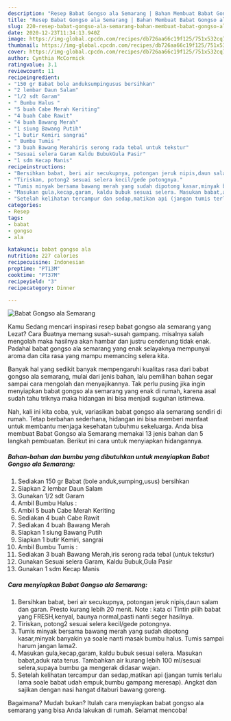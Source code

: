 ```yaml
---
description: "Resep Babat Gongso ala Semarang | Bahan Membuat Babat Gongso ala Semarang Yang Mudah Dan Praktis"
title: "Resep Babat Gongso ala Semarang | Bahan Membuat Babat Gongso ala Semarang Yang Mudah Dan Praktis"
slug: 220-resep-babat-gongso-ala-semarang-bahan-membuat-babat-gongso-ala-semarang-yang-mudah-dan-praktis
date: 2020-12-23T11:34:13.940Z
image: https://img-global.cpcdn.com/recipes/db726aa66c19f125/751x532cq70/babat-gongso-ala-semarang-foto-resep-utama.jpg
thumbnail: https://img-global.cpcdn.com/recipes/db726aa66c19f125/751x532cq70/babat-gongso-ala-semarang-foto-resep-utama.jpg
cover: https://img-global.cpcdn.com/recipes/db726aa66c19f125/751x532cq70/babat-gongso-ala-semarang-foto-resep-utama.jpg
author: Cynthia McCormick
ratingvalue: 3.1
reviewcount: 11
recipeingredient:
- "150 gr Babat bole anduksumpingusus bersihkan"
- "2 lembar Daun Salam"
- "1/2 sdt Garam"
- " Bumbu Halus "
- "5 buah Cabe Merah Keriting"
- "4 buah Cabe Rawit"
- "4 buah Bawang Merah"
- "1 siung Bawang Putih"
- "1 butir Kemiri sangrai"
- " Bumbu Tumis "
- "3 buah Bawang Merahiris serong rada tebal untuk tekstur"
- "Sesuai selera Garam Kaldu BubukGula Pasir"
- "1 sdm Kecap Manis"
recipeinstructions:
- "Bersihkan babat, beri air secukupnya, potongan jeruk nipis,daun salam dan garan. Presto kurang lebih 20 menit. Note : kata ci Tintin pilih babat yang FRESH,kenyal, baunya normal,pasti nanti seger hasilnya."
- "Tiriskan, potong2 sesuai selera kecil/gede potongnya."
- "Tumis minyak bersama bawang merah yang sudah dipotong kasar,minyak banyakin ya soale nanti masak bumbu halus. Tumis sampai harum jangan lama2."
- "Masukan gula,kecap,garam, kaldu bubuk sesuai selera. Masukan babat,aduk rata terus. Tambahkan air kurang lebih 100 ml/sesuai selera,supaya bumbu ga mengerak didasar wajan."
- "Setelah kelihatan tercampur dan sedap,matikan api (jangan tumis terlalu lama soale babat udah empuk,bumbu gampang meresap). Angkat dan sajikan dengan nasi hangat ditaburi bawang goreng."
categories:
- Resep
tags:
- babat
- gongso
- ala

katakunci: babat gongso ala 
nutrition: 227 calories
recipecuisine: Indonesian
preptime: "PT13M"
cooktime: "PT37M"
recipeyield: "3"
recipecategory: Dinner

---
```



![Babat Gongso ala Semarang](https://img-global.cpcdn.com/recipes/db726aa66c19f125/751x532cq70/babat-gongso-ala-semarang-foto-resep-utama.jpg)

Kamu Sedang mencari inspirasi resep babat gongso ala semarang yang Lezat? Cara Buatnya memang susah-susah gampang. misalnya salah mengolah maka hasilnya akan hambar dan justru cenderung tidak enak. Padahal babat gongso ala semarang yang enak selayaknya mempunyai aroma dan cita rasa yang mampu memancing selera kita.



Banyak hal yang sedikit banyak mempengaruhi kualitas rasa dari babat gongso ala semarang, mulai dari jenis bahan, lalu pemilihan bahan segar sampai cara mengolah dan menyajikannya. Tak perlu pusing jika ingin menyiapkan babat gongso ala semarang yang enak di rumah, karena asal sudah tahu triknya maka hidangan ini bisa menjadi suguhan istimewa.


Nah, kali ini kita coba, yuk, variasikan babat gongso ala semarang sendiri di rumah. Tetap berbahan sederhana, hidangan ini bisa memberi manfaat untuk membantu menjaga kesehatan tubuhmu sekeluarga. Anda bisa membuat Babat Gongso ala Semarang memakai 13 jenis bahan dan 5 langkah pembuatan. Berikut ini cara untuk menyiapkan hidangannya.

<!--inarticleads1-->

##### Bahan-bahan dan bumbu yang dibutuhkan untuk menyiapkan Babat Gongso ala Semarang:

1. Sediakan 150 gr Babat (bole anduk,sumping,usus) bersihkan
1. Siapkan 2 lembar Daun Salam
1. Gunakan 1/2 sdt Garam
1. Ambil  Bumbu Halus :
1. Ambil 5 buah Cabe Merah Keriting
1. Sediakan 4 buah Cabe Rawit
1. Sediakan 4 buah Bawang Merah
1. Siapkan 1 siung Bawang Putih
1. Siapkan 1 butir Kemiri, sangrai
1. Ambil  Bumbu Tumis :
1. Sediakan 3 buah Bawang Merah,iris serong rada tebal (untuk tekstur)
1. Gunakan Sesuai selera Garam, Kaldu Bubuk,Gula Pasir
1. Gunakan 1 sdm Kecap Manis




<!--inarticleads2-->

##### Cara menyiapkan Babat Gongso ala Semarang:

1. Bersihkan babat, beri air secukupnya, potongan jeruk nipis,daun salam dan garan. Presto kurang lebih 20 menit. Note : kata ci Tintin pilih babat yang FRESH,kenyal, baunya normal,pasti nanti seger hasilnya.
1. Tiriskan, potong2 sesuai selera kecil/gede potongnya.
1. Tumis minyak bersama bawang merah yang sudah dipotong kasar,minyak banyakin ya soale nanti masak bumbu halus. Tumis sampai harum jangan lama2.
1. Masukan gula,kecap,garam, kaldu bubuk sesuai selera. Masukan babat,aduk rata terus. Tambahkan air kurang lebih 100 ml/sesuai selera,supaya bumbu ga mengerak didasar wajan.
1. Setelah kelihatan tercampur dan sedap,matikan api (jangan tumis terlalu lama soale babat udah empuk,bumbu gampang meresap). Angkat dan sajikan dengan nasi hangat ditaburi bawang goreng.




Bagaimana? Mudah bukan? Itulah cara menyiapkan babat gongso ala semarang yang bisa Anda lakukan di rumah. Selamat mencoba!
